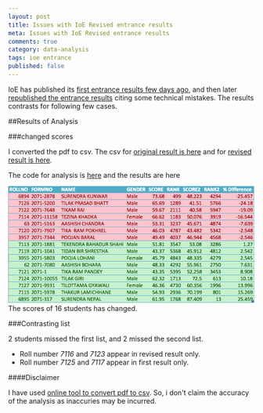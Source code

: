 ```yaml
---
layout: post
title: Issues with IoE Revised entrance results
meta: Issues with IoE Revised entrance results
comments: true
category: data-analysis
tags: ioe entrance
published: false
---
```


IoE has published its [first entrance results few days ago](http://ioe.edu.np/wp-content/uploads/2014/08/BE-Entrance-2071-Result-Roll-Wise-with-Rank.pdf), and then later [republished the entrance results](http://ioe.edu.np/wp-content/uploads/2014/08/BE-Entrance-Result-2071-Revised-List-Roll-Wise-with-Rank.pdf) citing some technical mistakes. The results contrasts for following few cases.

##Results of Analysis

###changed scores

I converted the pdf to csv. The csv for [original result is here](https://www.dropbox.com/s/41yeffq19rz7xt5/ioe-first.csv?dl=0) and for [revised result is here](https://www.dropbox.com/s/87iemiusy0ngubm/ioe%20second.csv?dl=0).

The code for analysis is [here](https://gist.github.com/bistaumanga/2518f022a9801442f8ff)
and the results are here

<img src="/images/ioe_diff.png" alt="results" style="width: 600px;"/>

<div class="alert alert-danger" role="alert">
The scores of 16 students has changed.
</ul>

</div>


###Contrasting list

<div class="alert alert-danger" role="alert">
 <div class="panel-heading"> 2 students missed the first list, and 2 missed the second list. </div>
<ul class="list-group">
<li class="list-group-item">Roll number <em>7116</em> and <em>7123</em> appear in revised result only.</li>
<li class="list-group-item">Roll number <em>7125</em> and <em>7117</em> appear in first result only.</li>
</ul>

</div>


####Disclaimer

I have used [online tool to convert pdf to csv](http://online2pdf.com/powerpoint2pdf). So, i don't claim the accuracy of the analysis as inaccuries may be incurred.
